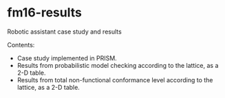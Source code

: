 # fm16-results
Robotic assistant case study and results

Contents: 
- Case study implemented in PRISM. 
- Results from probabilistic model checking according to the lattice, as a 2-D table.
- Results from total non-functional conformance level according to the lattice, as a 2-D table.

